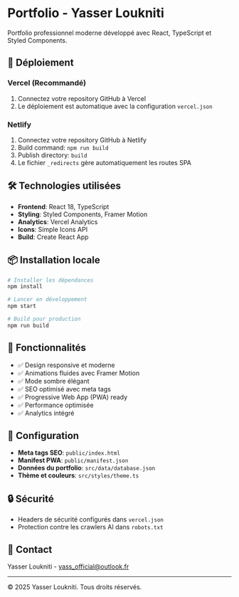 # Portfolio - Yasser Loukniti

Portfolio professionnel moderne développé avec React, TypeScript et Styled Components.

## 🚀 Déploiement

### Vercel (Recommandé)
1. Connectez votre repository GitHub à Vercel
2. Le déploiement est automatique avec la configuration `vercel.json`

### Netlify
1. Connectez votre repository GitHub à Netlify
2. Build command: `npm run build`
3. Publish directory: `build`
4. Le fichier `_redirects` gère automatiquement les routes SPA

## 🛠️ Technologies utilisées

- **Frontend**: React 18, TypeScript
- **Styling**: Styled Components, Framer Motion
- **Analytics**: Vercel Analytics
- **Icons**: Simple Icons API
- **Build**: Create React App

## 📦 Installation locale

```bash
# Installer les dépendances
npm install

# Lancer en développement
npm start

# Build pour production
npm run build
```

## 🎨 Fonctionnalités

- ✅ Design responsive et moderne
- ✅ Animations fluides avec Framer Motion
- ✅ Mode sombre élégant
- ✅ SEO optimisé avec meta tags
- ✅ Progressive Web App (PWA) ready
- ✅ Performance optimisée
- ✅ Analytics intégré

## 📝 Configuration

- **Meta tags SEO**: `public/index.html`
- **Manifest PWA**: `public/manifest.json`
- **Données du portfolio**: `src/data/database.json`
- **Thème et couleurs**: `src/styles/theme.ts`

## 🔒 Sécurité

- Headers de sécurité configurés dans `vercel.json`
- Protection contre les crawlers AI dans `robots.txt`

## 📧 Contact

Yasser Loukniti - yass_official@outlook.fr

---

© 2025 Yasser Loukniti. Tous droits réservés.